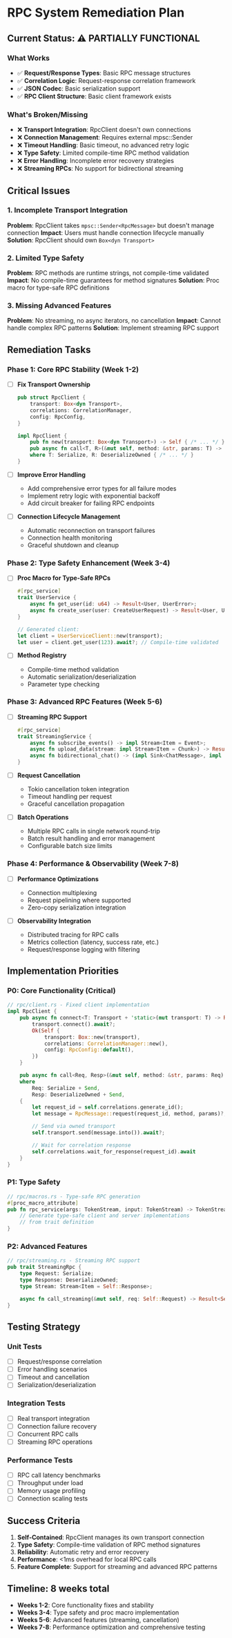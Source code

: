 # RPC System Remediation Plan

## Current Status: ⚠️ PARTIALLY FUNCTIONAL

### What Works

- ✅ **Request/Response Types**: Basic RPC message structures
- ✅ **Correlation Logic**: Request-response correlation framework
- ✅ **JSON Codec**: Basic serialization support
- ✅ **RPC Client Structure**: Basic client framework exists

### What's Broken/Missing

- ❌ **Transport Integration**: RpcClient doesn't own connections
- ❌ **Connection Management**: Requires external mpsc::Sender
- ❌ **Timeout Handling**: Basic timeout, no advanced retry logic
- ❌ **Type Safety**: Limited compile-time RPC method validation
- ❌ **Error Handling**: Incomplete error recovery strategies
- ❌ **Streaming RPCs**: No support for bidirectional streaming

## Critical Issues

### 1. Incomplete Transport Integration

**Problem**: RpcClient takes `mpsc::Sender<RpcMessage>` but doesn't manage connection
**Impact**: Users must handle connection lifecycle manually
**Solution**: RpcClient should own `Box<dyn Transport>`

### 2. Limited Type Safety

**Problem**: RPC methods are runtime strings, not compile-time validated
**Impact**: No compile-time guarantees for method signatures
**Solution**: Proc macro for type-safe RPC definitions

### 3. Missing Advanced Features

**Problem**: No streaming, no async iterators, no cancellation
**Impact**: Cannot handle complex RPC patterns
**Solution**: Implement streaming RPC support

## Remediation Tasks

### Phase 1: Core RPC Stability (Week 1-2)

- [ ] **Fix Transport Ownership**

  ```rust
  pub struct RpcClient {
      transport: Box<dyn Transport>,
      correlations: CorrelationManager,
      config: RpcConfig,
  }

  impl RpcClient {
      pub fn new(transport: Box<dyn Transport>) -> Self { /* ... */ }
      pub async fn call<T, R>(&mut self, method: &str, params: T) -> Result<R, RpcError>
      where T: Serialize, R: DeserializeOwned { /* ... */ }
  }
  ```

- [ ] **Improve Error Handling**
  - Add comprehensive error types for all failure modes
  - Implement retry logic with exponential backoff
  - Add circuit breaker for failing RPC endpoints

- [ ] **Connection Lifecycle Management**
  - Automatic reconnection on transport failures
  - Connection health monitoring
  - Graceful shutdown and cleanup

### Phase 2: Type Safety Enhancement (Week 3-4)

- [ ] **Proc Macro for Type-Safe RPCs**

  ```rust
  #[rpc_service]
  trait UserService {
      async fn get_user(id: u64) -> Result<User, UserError>;
      async fn create_user(user: CreateUserRequest) -> Result<User, UserError>;
  }

  // Generated client:
  let client = UserServiceClient::new(transport);
  let user = client.get_user(123).await?; // Compile-time validated
  ```

- [ ] **Method Registry**
  - Compile-time method validation
  - Automatic serialization/deserialization
  - Parameter type checking

### Phase 3: Advanced RPC Features (Week 5-6)

- [ ] **Streaming RPC Support**

  ```rust
  #[rpc_service]
  trait StreamingService {
      async fn subscribe_events() -> impl Stream<Item = Event>;
      async fn upload_data(stream: impl Stream<Item = Chunk>) -> Result<(), Error>;
      async fn bidirectional_chat() -> (impl Sink<ChatMessage>, impl Stream<Item = ChatMessage>);
  }
  ```

- [ ] **Request Cancellation**
  - Tokio cancellation token integration
  - Timeout handling per request
  - Graceful cancellation propagation

- [ ] **Batch Operations**
  - Multiple RPC calls in single network round-trip
  - Batch result handling and error management
  - Configurable batch size limits

### Phase 4: Performance & Observability (Week 7-8)

- [ ] **Performance Optimizations**
  - Connection multiplexing
  - Request pipelining where supported
  - Zero-copy serialization integration

- [ ] **Observability Integration**
  - Distributed tracing for RPC calls
  - Metrics collection (latency, success rate, etc.)
  - Request/response logging with filtering

## Implementation Priorities

### P0: Core Functionality (Critical)

```rust
// rpc/client.rs - Fixed client implementation
impl RpcClient {
    pub async fn connect<T: Transport + 'static>(mut transport: T) -> Result<Self, RpcError> {
        transport.connect().await?;
        Ok(Self {
            transport: Box::new(transport),
            correlations: CorrelationManager::new(),
            config: RpcConfig::default(),
        })
    }

    pub async fn call<Req, Resp>(&mut self, method: &str, params: Req) -> Result<Resp, RpcError>
    where
        Req: Serialize + Send,
        Resp: DeserializeOwned + Send,
    {
        let request_id = self.correlations.generate_id();
        let message = RpcMessage::request(request_id, method, params)?;

        // Send via owned transport
        self.transport.send(message.into()).await?;

        // Wait for correlation response
        self.correlations.wait_for_response(request_id).await
    }
}
```

### P1: Type Safety

```rust
// rpc/macros.rs - Type-safe RPC generation
#[proc_macro_attribute]
pub fn rpc_service(args: TokenStream, input: TokenStream) -> TokenStream {
    // Generate type-safe client and server implementations
    // from trait definition
}
```

### P2: Advanced Features

```rust
// rpc/streaming.rs - Streaming RPC support
pub trait StreamingRpc {
    type Request: Serialize;
    type Response: DeserializeOwned;
    type Stream: Stream<Item = Self::Response>;

    async fn call_streaming(&mut self, req: Self::Request) -> Result<Self::Stream, RpcError>;
}
```

## Testing Strategy

### Unit Tests

- [ ] Request/response correlation
- [ ] Error handling scenarios
- [ ] Timeout and cancellation
- [ ] Serialization/deserialization

### Integration Tests

- [ ] Real transport integration
- [ ] Connection failure recovery
- [ ] Concurrent RPC calls
- [ ] Streaming RPC operations

### Performance Tests

- [ ] RPC call latency benchmarks
- [ ] Throughput under load
- [ ] Memory usage profiling
- [ ] Connection scaling tests

## Success Criteria

1. **Self-Contained**: RpcClient manages its own transport connection
2. **Type Safety**: Compile-time validation of RPC method signatures
3. **Reliability**: Automatic retry and error recovery
4. **Performance**: <1ms overhead for local RPC calls
5. **Feature Complete**: Support for streaming and advanced RPC patterns

## Timeline: 8 weeks total

- **Weeks 1-2**: Core functionality fixes and stability
- **Weeks 3-4**: Type safety and proc macro implementation
- **Weeks 5-6**: Advanced features (streaming, cancellation)
- **Weeks 7-8**: Performance optimization and comprehensive testing
